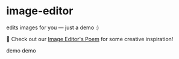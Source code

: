 # image-editor
edits images for you — just a demo :)

📝 Check out our [Image Editor's Poem](POEM.md) for some creative inspiration!


demo demo